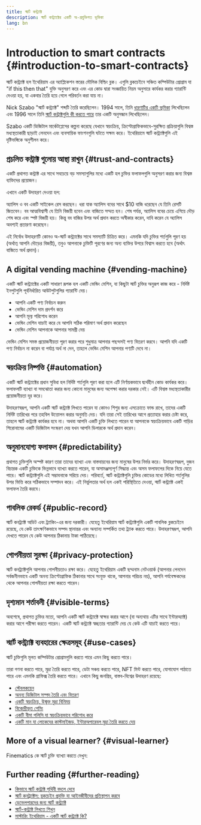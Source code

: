 ```yaml
---
title: স্মার্ট কন্ট্র্যাক্ট
description: স্মার্ট কন্ট্র্যাক্টের একটি অ-প্রযুক্তিগত ভূমিকা
lang: bn
---
```


# Introduction to smart contracts {#introduction-to-smart-contracts}

স্মার্ট কন্ট্র্যাক্ট হল ইথেরিয়াম এর অ্যাপ্লিকেশন স্তরের মৌলিক বিল্ডিং ব্লক। এগুলি ব্লকচেইনে সঞ্চিত কম্পিউটার প্রোগ্রাম যা "if this then that" যুক্তি অনুসরণ করে এবং এর কোড দ্বারা সংজ্ঞায়িত নিয়ম অনুসারে কার্যকর করার গ্যারান্টি দেওয়া হয়, যা একবার তৈরি হয়ে গেলে পরিবর্তন করা যায় না।

Nick Szabo "স্মার্ট কন্ট্র্যাক্ট" শব্দটি তৈরি করেছিলেন। 1994 সালে, তিনি [ধারণাটির একটি ভূমিকা](https://www.fon.hum.uva.nl/rob/Courses/InformationInSpeech/CDROM/Literature/LOTwinterschool2006/szabo.best.vwh.net/smart.contracts.html) লিখেছিলেন এবং 1996 সালে তিনি [স্মার্ট কন্ট্রাক্টগুলি কী করতে পারে](https://www.fon.hum.uva.nl/rob/Courses/InformationInSpeech/CDROM/Literature/LOTwinterschool2006/szabo.best.vwh.net/smart_contracts_2.html) তার একটি অনুসন্ধান লিখেছিলেন।

Szabo একটি ডিজিটাল মার্কেটপ্লেসের কল্পনা করেছে যেখানে স্বয়ংক্রিয়, ক্রিপ্টোগ্রাফিকভাবে-সুরক্ষিত প্রক্রিয়াগুলি বিশ্বস্ত মধ্যস্থতাকারী ছাড়াই লেনদেন এবং ব্যবসায়িক ফাংশনগুলি ঘটতে সক্ষম করে। ইথেরিয়ামে স্মার্ট কন্ট্র্যাক্টগুলি এই দৃষ্টিভঙ্গিকে অনুশীলন করে।

## প্রচলিত কন্ট্রাক্ট গুলোয় আস্থা রাখুন {#trust-and-contracts}

একটি প্রথাগত কন্ট্রাক্ট এর সাথে সবচেয়ে বড় সমস্যাগুলির মধ্যে একটি হল চুক্তির ফলাফলগুলি অনুসরণ করার জন্য বিশ্বস্ত ব্যক্তিদের প্রয়োজন।

এখানে একটি উদাহরণ দেওয়া হল:

অ্যালিস ও বব একটি সাইকেল রেস করছেন। ধরা যাক অ্যালিস ববের সাথে $10 বাজি ধরেছেন যে তিনি রেসটি জিতবেন। বব আত্মবিশ্বাসী যে তিনি বিজয়ী হবেন এবং বাজিতে সম্মত হন। শেষ পর্যন্ত, অ্যালিস ববের চেয়ে এগিয়ে দৌড় শেষ করে এবং স্পষ্ট বিজয়ী হয়। কিন্তু বব বাজির উপর অর্থ প্রদান করতে অস্বীকার করেন, দাবি করেন যে অ্যালিস অবশ্যই প্রতারণা করেছেন।

এই নির্বোধ উদাহরণটি কোনও অ-স্মার্ট কন্ট্র্যাক্টের সাথে সমস্যাটি চিত্রিত করে। এমনকি যদি চুক্তির শর্তগুলি পূরণ হয় (অর্থাত্ আপনি দৌড়ের বিজয়ী), তবুও আপনাকে চুক্তিটি পূরণের জন্য অন্য ব্যক্তির উপরে বিশ্বাস করতে হবে (অর্থাৎ বাজিতে অর্থ প্রদান)।

## A digital vending machine {#vending-machine}

একটি স্মার্ট কন্ট্র্যাক্টের একটি সাধারণ রূপক হল একটি ভেন্ডিং মেশিন, যা কিছুটা স্মার্ট চুক্তির অনুরূপ কাজ করে - নির্দিষ্ট ইনপুটগুলি পূর্বনির্ধারিত আউটপুটগুলির গ্যারান্টি দেয়।

- আপনি একটি পণ্য নির্বাচন করুন
- ভেন্ডিং মেশিন দাম প্রদর্শন করে
- আপনি মূল্য পরিশোধ করেন
- ভেন্ডিং মেশিন যাচাই করে যে আপনি সঠিক পরিমাণ অর্থ প্রদান করেছেন
- ভেন্ডিং মেশিন আপনাকে আপনার সামগ্রী দেয়

ভেন্ডিং মেশিন সমস্ত প্রয়োজনীয়তা পূরণ করার পরে শুধুমাত্র আপনার পছন্দসই পণ্য বিতরণ করবে। আপনি যদি একটি পণ্য নির্বাচন না করেন বা পর্যাপ্ত অর্থ না দেন, তাহলে ভেন্ডিং মেশিন আপনার পণ্যটি দেবে না।

## স্বয়ংক্রিয় নিষ্পত্তি {#automation}

একটি স্মার্ট কন্ট্র্যাক্টের প্রধান সুবিধা হল নির্দিষ্ট শর্তগুলি পূরণ করা হলে এটি নির্ণায়কভাবে দ্ব্যর্থহীন কোড কার্যকর করে। ফলাফলটি ব্যাখ্যা বা সমঝোতা করার জন্য কোনো মানুষের জন্য অপেক্ষা করার দরকার নেই। এটি বিশ্বস্ত মধ্যস্থতাকারীর প্রয়োজনীয়তা দূর করে।

উদাহরণস্বরূপ, আপনি একটি স্মার্ট কন্ট্র্যাক্ট লিখতে পারেন যা কোনও শিশুর জন্য এসক্রোতে ফান্ড রাখে, তাদের একটি নির্দিষ্ট তারিখের পরে তহবিল উত্তোলন করার অনুমতি দেয়। যদি তারা সেই তারিখের আগে প্রত্যাহার করার চেষ্টা করে, তাহলে স্মার্ট কন্ট্র্যাক্ট কার্যকর হবে না। অথবা আপনি একটি চুক্তি লিখতে পারেন যা আপনাকে স্বয়ংক্রিয়ভাবে একটি গাড়ির শিরোনামের একটি ডিজিটাল সংস্করণ দেয় যখন আপনি ডিলারকে অর্থ প্রদান করেন।

## অনুমানযোগ্য ফলাফল {#predictability}

প্রথাগত চুক্তিগুলি অস্পষ্ট কারণ তারা তাদের ব্যাখ্যা এবং বাস্তবায়নের জন্য মানুষের উপর নির্ভর করে। উদাহরণস্বরূপ, দুজন বিচারক একটি চুক্তিকে ভিন্নভাবে ব্যাখ্যা করতে পারেন, যা অসামঞ্জস্যপূর্ণ সিদ্ধান্ত এবং অসম ফলাফলের দিকে নিয়ে যেতে পারে। স্মার্ট কন্ট্র্যাক্টগুলি এই সম্ভাবনাকে সরিয়ে দেয়। পরিবর্তে, স্মার্ট কন্ট্র্যাক্টগুলি চুক্তির কোডের মধ্যে লিখিত শর্তগুলির উপর ভিত্তি করে সঠিকভাবে সম্পাদন করে। এই নির্ভুলতার অর্থ হল একই পরিস্থিতিতে দেওয়া, স্মার্ট কন্ট্র্যাক্ট একই ফলাফল তৈরি করবে।

## পাবলিক রেকর্ড {#public-record}

স্মার্ট কনট্র্যাক্ট অডিট এবং ট্র্যাকিং-এর জন্য দরকারী। যেহেতু ইথেরিয়াম স্মার্ট কন্ট্র্যাক্টগুলি একটি পাবলিক ব্লকচেইনে রয়েছে, যে কেউ তাৎক্ষণিকভাবে সম্পদ স্থানান্তর এবং অন্যান্য সম্পর্কিত তথ্য ট্র্যাক করতে পারে। উদাহরণস্বরূপ, আপনি দেখতে পারেন যে কেউ আপনার ঠিকানায় টাকা পাঠিয়েছে।

## গোপনীয়তা সুরক্ষা {#privacy-protection}

স্মার্ট কনট্র্যাক্টগুলি আপনার গোপনীয়তাও রক্ষা করে। যেহেতু ইথেরিয়াম একটি ছদ্মনাম নেটওয়ার্ক (আপনার লেনদেন সর্বজনীনভাবে একটি অনন্য ক্রিপ্টোগ্রাফিক ঠিকানার সাথে সংযুক্ত থাকে, আপনার পরিচয় নয়), আপনি পর্যবেক্ষকদের থেকে আপনার গোপনীয়তা রক্ষা করতে পারেন।

## দৃশ্যমান শর্তাবলী {#visible-terms}

অবশেষে, প্রথাগত চুক্তির মতো, আপনি একটি স্মার্ট কন্ট্র্যাক্টে স্বাক্ষর করার আগে (বা অন্যথায় এটির সাথে ইন্টারঅ্যাক্ট) করার আগে পরীক্ষা করতে পারেন। একটি স্মার্ট কন্ট্র্যাক্ট স্বচ্ছতার গ্যারান্টি দেয় যে কেউ এটি যাচাই করতে পারে।

## স্মার্ট কন্ট্র্যাক্ট ব্যবহারের ক্ষেত্রসমূহ {#use-cases}

স্মার্ট চুক্তিগুলি মূলত কম্পিউটার প্রোগ্রামগুলি করতে পারে এমন কিছু করতে পারে।

তারা গণনা করতে পারে, মুদ্রা তৈরি করতে পারে, ডেটা সঞ্চয় করতে পারে, NFT মিন্ট করতে পারে, যোগাযোগ পাঠাতে পারে এবং এমনকি গ্রাফিক্স তৈরি করতে পারে। এখানে কিছু জনপ্রিয়, বাস্তব-বিশ্বের উদাহরণ রয়েছে:

- [স্টেবলকয়েন](/stablecoins/)
- [অনন্য ডিজিটাল সম্পদ তৈরি এবং বিতরণ](/nft/)
- [একটি স্বয়ংক্রিয়, উন্মুক্ত মুদ্রা বিনিময়](/get-eth/#dex)
- [বিকেন্দ্রীভূত গেমিং](/apps/?category=gaming#explore)
- [একটি বীমা পলিসি যা স্বয়ংক্রিয়ভাবে পরিশোধ করে](https://etherisc.com/)
- [একটি মান যা লোকেদের কাস্টমাইজড, ইন্টারঅপারেবল মুদ্রা তৈরি করতে দেয়](/developers/docs/standards/tokens/)

## More of a visual learner? {#visual-learner}

Finematics কে স্মার্ট চুক্তি ব্যাখ্যা করতে দেখুন:

<YouTube id="pWGLtjG-F5c" />

## Further reading {#further-reading}

- [কিভাবে স্মার্ট কন্ট্রাক্ট পৃথিবী বদলে দেবে](https://www.youtube.com/watch?v=pA6CGuXEKtQ)
- [স্মার্ট কনট্র্যাক্টস: ব্লকচেইন প্রযুক্তি যা আইনজীবীদের প্রতিস্থাপন করবে](https://blockgeeks.com/guides/smart-contracts/)
- [ডেভেলপারদের জন্য স্মার্ট কন্ট্র্যাক্ট](/developers/docs/smart-contracts/)
- [স্মার্ট-কন্ট্রাক্ট লিখতে শিখুন](/developers/learning-tools/)
- [মাস্টারিং ইথেরিয়াম - একটি স্মার্ট কন্ট্র্যাক্ট কি?](https://github.com/ethereumbook/ethereumbook/blob/develop/07smart-contracts-solidity.asciidoc#what-is-a-smart-contract)
